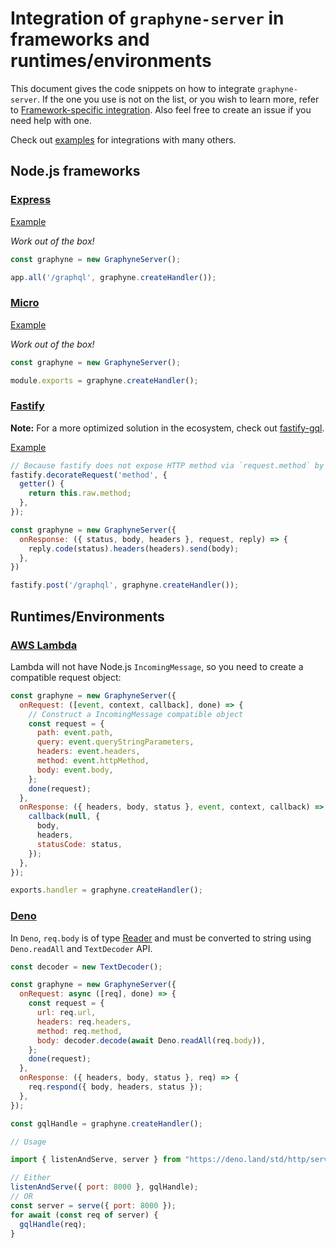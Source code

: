 # Integration of `graphyne-server` in frameworks and runtimes/environments

This document gives the code snippets on how to integrate `graphyne-server`. If the one you use is not on the list, or you wish to learn more, refer to [Framework-specific integration](/packages/graphyne-server#framework-specific-integration). Also feel free to create an issue if you need help with one.

Check out [examples](/examples) for integrations with many others.

## Node.js frameworks

### [Express](https://github.com/expressjs/express)

[Example](/examples/with-express)

*Work out of the box!*

```javascript
const graphyne = new GraphyneServer();

app.all('/graphql', graphyne.createHandler());
```

### [Micro](https://github.com/zeit/micro)

[Example](/examples/with-micro)

*Work out of the box!*

```javascript
const graphyne = new GraphyneServer();

module.exports = graphyne.createHandler();
```

### [Fastify](https://github.com/fastify/fastify)

**Note:** For a more optimized solution in the ecosystem, check out [fastify-gql](https://github.com/mcollina/fastify-gql).

[Example](/examples/with-fastify)

```javascript
// Because fastify does not expose HTTP method via `request.method` by default, we need to attach it there since `graphyne-server` needs it.
fastify.decorateRequest('method', {
  getter() {
    return this.raw.method;
  },
});

const graphyne = new GraphyneServer({
  onResponse: ({ status, body, headers }, request, reply) => {
    reply.code(status).headers(headers).send(body);
  },
})

fastify.post('/graphql', graphyne.createHandler());
```

## Runtimes/Environments

### [AWS Lambda](https://aws.amazon.com/lambda/)

Lambda will not have Node.js `IncomingMessage`, so you need to create a compatible request object:

```javascript
const graphyne = new GraphyneServer({
  onRequest: ([event, context, callback], done) => {
    // Construct a IncomingMessage compatible object
    const request = {
      path: event.path,
      query: event.queryStringParameters,
      headers: event.headers,
      method: event.httpMethod,
      body: event.body,
    };
    done(request);
  },
  onResponse: ({ headers, body, status }, event, context, callback) => {
    callback(null, {
      body,
      headers,
      statusCode: status,
    });
  },
});

exports.handler = graphyne.createHandler();
```

### [Deno](https://deno.land/)

In `Deno`, `req.body` is of type [Reader](https://deno.land/typedoc/interfaces/deno.reader.html) and must be converted to string using `Deno.readAll` and `TextDecoder` API.

```javascript
const decoder = new TextDecoder();

const graphyne = new GraphyneServer({
  onRequest: async ([req], done) => {
    const request = {
      url: req.url,
      headers: req.headers,
      method: req.method,
      body: decoder.decode(await Deno.readAll(req.body)),
    };
    done(request);
  },
  onResponse: ({ headers, body, status }, req) => {
    req.respond({ body, headers, status });
  },
});

const gqlHandle = graphyne.createHandler();

// Usage

import { listenAndServe, server } from "https://deno.land/std/http/server.ts";

// Either
listenAndServe({ port: 8000 }, gqlHandle);
// OR
const server = serve({ port: 8000 });
for await (const req of server) {
  gqlHandle(req);
}
```
